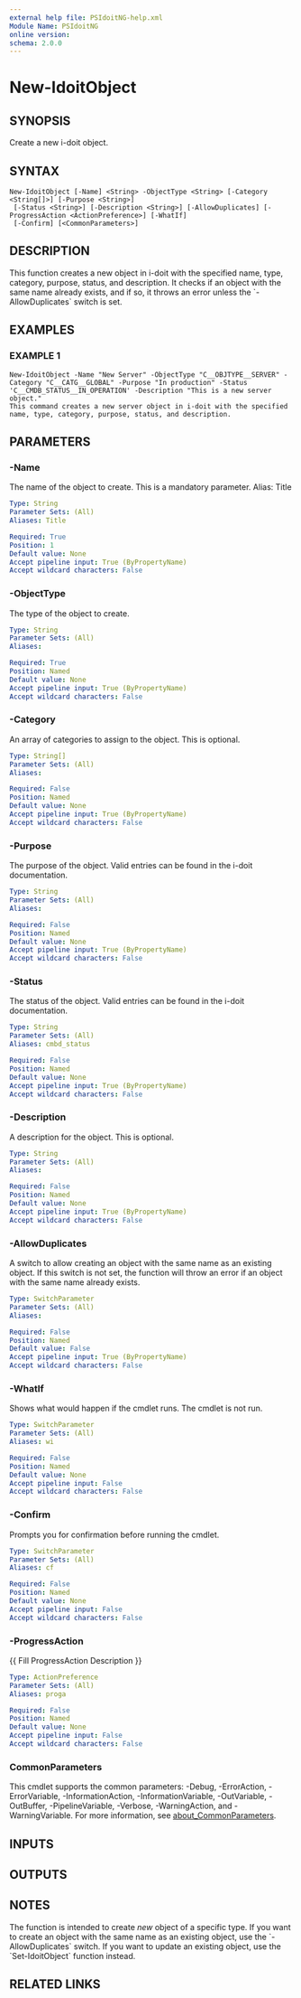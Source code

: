 ```yaml
---
external help file: PSIdoitNG-help.xml
Module Name: PSIdoitNG
online version:
schema: 2.0.0
---
```


# New-IdoitObject

## SYNOPSIS
Create a new i-doit object.

## SYNTAX

```
New-IdoitObject [-Name] <String> -ObjectType <String> [-Category <String[]>] [-Purpose <String>]
 [-Status <String>] [-Description <String>] [-AllowDuplicates] [-ProgressAction <ActionPreference>] [-WhatIf]
 [-Confirm] [<CommonParameters>]
```

## DESCRIPTION
This function creates a new object in i-doit with the specified name, type, category, purpose, status, and description.
It checks if an object with the same name already exists, and if so, it throws an error unless the \`-AllowDuplicates\` switch is set.

## EXAMPLES

### EXAMPLE 1
```
New-IdoitObject -Name "New Server" -ObjectType "C__OBJTYPE__SERVER" -Category "C__CATG__GLOBAL" -Purpose "In production" -Status 'C__CMDB_STATUS__IN_OPERATION' -Description "This is a new server object."
This command creates a new server object in i-doit with the specified name, type, category, purpose, status, and description.
```

## PARAMETERS

### -Name
The name of the object to create.
This is a mandatory parameter.
Alias: Title

```yaml
Type: String
Parameter Sets: (All)
Aliases: Title

Required: True
Position: 1
Default value: None
Accept pipeline input: True (ByPropertyName)
Accept wildcard characters: False
```

### -ObjectType
The type of the object to create.

```yaml
Type: String
Parameter Sets: (All)
Aliases:

Required: True
Position: Named
Default value: None
Accept pipeline input: True (ByPropertyName)
Accept wildcard characters: False
```

### -Category
An array of categories to assign to the object.
This is optional.

```yaml
Type: String[]
Parameter Sets: (All)
Aliases:

Required: False
Position: Named
Default value: None
Accept pipeline input: True (ByPropertyName)
Accept wildcard characters: False
```

### -Purpose
The purpose of the object.
Valid entries can be found in the i-doit documentation.

```yaml
Type: String
Parameter Sets: (All)
Aliases:

Required: False
Position: Named
Default value: None
Accept pipeline input: True (ByPropertyName)
Accept wildcard characters: False
```

### -Status
The status of the object.
Valid entries can be found in the i-doit documentation.

```yaml
Type: String
Parameter Sets: (All)
Aliases: cmbd_status

Required: False
Position: Named
Default value: None
Accept pipeline input: True (ByPropertyName)
Accept wildcard characters: False
```

### -Description
A description for the object.
This is optional.

```yaml
Type: String
Parameter Sets: (All)
Aliases:

Required: False
Position: Named
Default value: None
Accept pipeline input: True (ByPropertyName)
Accept wildcard characters: False
```

### -AllowDuplicates
A switch to allow creating an object with the same name as an existing object.
If this switch is not set, the function will throw an error if an object with the same name already exists.

```yaml
Type: SwitchParameter
Parameter Sets: (All)
Aliases:

Required: False
Position: Named
Default value: False
Accept pipeline input: True (ByPropertyName)
Accept wildcard characters: False
```

### -WhatIf
Shows what would happen if the cmdlet runs.
The cmdlet is not run.

```yaml
Type: SwitchParameter
Parameter Sets: (All)
Aliases: wi

Required: False
Position: Named
Default value: None
Accept pipeline input: False
Accept wildcard characters: False
```

### -Confirm
Prompts you for confirmation before running the cmdlet.

```yaml
Type: SwitchParameter
Parameter Sets: (All)
Aliases: cf

Required: False
Position: Named
Default value: None
Accept pipeline input: False
Accept wildcard characters: False
```

### -ProgressAction
{{ Fill ProgressAction Description }}

```yaml
Type: ActionPreference
Parameter Sets: (All)
Aliases: proga

Required: False
Position: Named
Default value: None
Accept pipeline input: False
Accept wildcard characters: False
```

### CommonParameters
This cmdlet supports the common parameters: -Debug, -ErrorAction, -ErrorVariable, -InformationAction, -InformationVariable, -OutVariable, -OutBuffer, -PipelineVariable, -Verbose, -WarningAction, and -WarningVariable. For more information, see [about_CommonParameters](http://go.microsoft.com/fwlink/?LinkID=113216).

## INPUTS

## OUTPUTS

## NOTES
The function is intended to create *new* object of a specific type.
If you want to create an object with the same name as an existing object, use the \`-AllowDuplicates\` switch.
If you want to update an existing object, use the \`Set-IdoitObject\` function instead.

## RELATED LINKS
